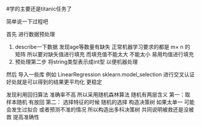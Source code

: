 #学的主要还是titanic任务了


简单说一下过程吧 

首先 进行数据预处理  
1.  describe一下数据 发现age等数量有缺失 正常机器学习要求的都是 m× n 的矩阵  所以要对缺失值进行填充 而填充值不能太大 不能太小 易用均值进行填充  
2. 预处理第二步 将string类型表示成int型 以便机器处理

然后  导入一些库
例如 LinearRegression   sklearn.model_selection  进行交叉认证   好处就是可以得到的结果更平均化 更稳定

发现利用回归算法 准确率不高 所以采用随机森林算法 
随机有两层含义 第一：取样本随机 有放回 第二： 选择特征的时候 随机的选择 
构造决策树 如果太单一 可能会发生过拟合 或者预测不准的情况 所以构造出多科决策树 共同说明被救还是没被救 提高准确性

